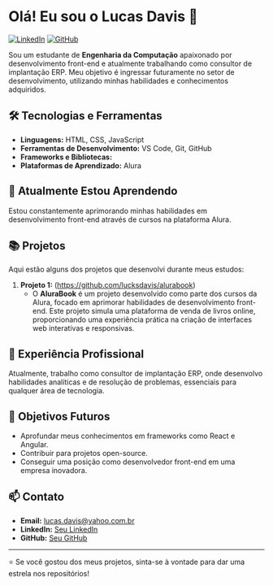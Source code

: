 # Olá! Eu sou o Lucas Davis 👋

[![LinkedIn](https://img.shields.io/badge/LinkedIn-000000?style=for-the-badge&logo=linkedin&logoColor=white)](https://www.linkedin.com/in/lucas-figueiredo-278328172/)
[![GitHub](https://img.shields.io/badge/GitHub-000000?style=for-the-badge&logo=github&logoColor=white)](https://github.com/lucksdavis)

Sou um estudante de **Engenharia da Computação** apaixonado por desenvolvimento front-end e atualmente trabalhando como consultor de implantação ERP. Meu objetivo é ingressar futuramente no setor de desenvolvimento, utilizando minhas habilidades e conhecimentos adquiridos.

## 🛠️ Tecnologias e Ferramentas
- **Linguagens:** HTML, CSS, JavaScript
- **Ferramentas de Desenvolvimento:** VS Code, Git, GitHub
- **Frameworks e Bibliotecas:** 
- **Plataformas de Aprendizado:** Alura

## 🌱 Atualmente Estou Aprendendo
Estou constantemente aprimorando minhas habilidades em desenvolvimento front-end através de cursos na plataforma Alura. 

## 📚 Projetos
Aqui estão alguns dos projetos que desenvolvi durante meus estudos:

1. **Projeto 1:** (https://github.com/lucksdavis/alurabook)
   - O **AluraBook** é um projeto desenvolvido como parte dos cursos da Alura, focado em aprimorar habilidades de desenvolvimento front-end. Este projeto simula uma plataforma de venda de livros online, proporcionando uma experiência prática na criação de interfaces web interativas e responsivas.



## 💼 Experiência Profissional
Atualmente, trabalho como consultor de implantação ERP, onde desenvolvo habilidades analíticas e de resolução de problemas, essenciais para qualquer área de tecnologia.

## 🎯 Objetivos Futuros
- Aprofundar meus conhecimentos em frameworks como React e Angular.
- Contribuir para projetos open-source.
- Conseguir uma posição como desenvolvedor front-end em uma empresa inovadora.

## 📫 Contato
- **Email:** lucas.davis@yahoo.com.br
- **LinkedIn:** [Seu LinkedIn](https://www.linkedin.com/in/lucas-figueiredo-278328172/)
- **GitHub:** [Seu GitHub](https://github.com/lucksdavis)

---

⭐️ Se você gostou dos meus projetos, sinta-se à vontade para dar uma estrela nos repositórios!

